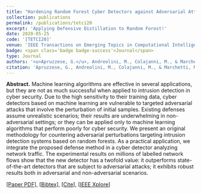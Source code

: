 ```yaml
---
title: "Hardening Random Forest Cyber Detectors against Adversarial Attacks"
collection: publications
permalink: /publications/tetci20
excerpt: 'Applying Defensive Distillation to Random Forest!'
date: 2020-05-25
code: '[TETCI20]'
venue: 'IEEE Transactions on Emerging Topics in Computational Intelligence'
badge: <span class='badge badge-success'>Journal</span>
type: Journal
authors: '<u>Apruzzese, G.</u>, Andreolini, M., Colajanni, M., & Marchetti, M.'
citation: 'Apruzzese, G., Andreolini, M., Colajanni, M., & Marchetti, M. (2020). "Hardening Random Forest Cyber Detectors against Adversarial Attacks." <i>IEEE Transactions on Emerging Topics in Computational Intelligence (TETCI)</i>, 4(4), 427-439.'
---
```

<b>Abstract.</b> Machine learning algorithms are effective in several applications, but they are not as much successful when applied to intrusion detection in cyber security. Due to the high sensitivity to their training data, cyber detectors based on machine learning are vulnerable to targeted adversarial attacks that involve the perturbation of initial samples. Existing defenses assume unrealistic scenarios; their results are underwhelming in non-adversarial settings; or they can be applied only to machine learning algorithms that perform poorly for cyber security. 
We present an original methodology for countering adversarial perturbations targeting intrusion detection systems based on random forests. As a practical application, we integrate the proposed defense method in a cyber detector analyzing network traffic. The experimental results on millions of labelled network flows show that the new detector has a twofold value: it outperforms state-of-the-art detectors that are subject to adversarial attacks; it exhibits robust results both in adversarial and non-adversarial scenarios.

[[Paper PDF](https://gioapru.github.io/files/papers/tetci20/tetci20.pdf)], [[Bibtex](https://gioapru.github.io/files/papers/tetci20/tetci20.bib)], [[Cite](https://gioapru.github.io/files/papers/tetci20/tetci20_cite.html)], [[IEEE Xplore](https://ieeexplore.ieee.org/abstract/document/9099383)]